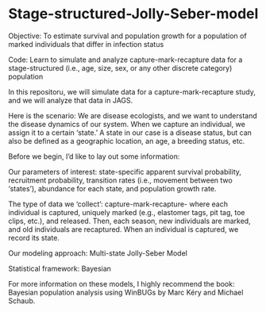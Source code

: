 # Stage-structured-Jolly-Seber-model

Objective: To estimate survival and population growth for a population of marked individuals that differ in infection status

Code: Learn to simulate and analyze capture-mark-recapture data for a stage-structured (i.e., age, size, sex, or any other discrete category) population

In this repositoru, we will simulate data for a capture-mark-recapture study, and we will analyze that data in JAGS.
 
Here is the scenario: We are disease ecologists, and we want to understand the disease dynamics of our system. When we capture an individual, we assign it to a certain ‘state.’ A state in our case is a disease status, but can also be defined as a geographic location, an age, a breeding status, etc.
 
 
Before we begin, I’d like to lay out some information:
 
 
Our parameters of interest: state-specific apparent survival probability, recruitment probability, transition rates (i.e., movement between two ‘states’), abundance for each state, and population growth rate.


The type of data we ‘collect’: capture-mark-recapture- where each individual is captured, uniquely marked (e.g., elastomer tags, pit tag, toe clips, etc.), and released. Then, each season, new individuals are marked, and old individuals are recaptured. When an individual is captured, we record its state.

 
Our modeling approach: Multi-state Jolly-Seber Model

 
Statistical framework: Bayesian

 
For more information on these models, I highly recommend the book: Bayesian population analysis using WinBUGs by Marc Kéry and Michael Schaub.

